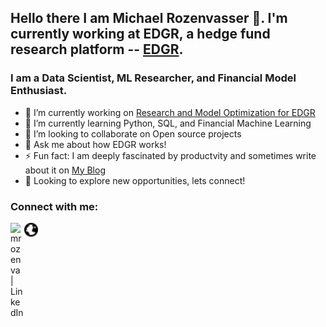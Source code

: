 ## Hello there I am Michael Rozenvasser  👋. I'm currently working at EDGR, a hedge fund research platform -- [EDGR](https://www.edgr.io).

### I am a Data Scientist, ML Researcher, and Financial Model Enthusiast.
- 🔭 I’m currently working on [Research and Model Optimization for EDGR](https://www.edgr.io/research)
- 🌱 I’m currently learning Python, SQL, and Financial Machine Learning
- 👯 I’m looking to collaborate on Open source projects
- 💬 Ask me about how EDGR works!
- ⚡ Fun fact: I am deeply fascinated by productvity and sometimes write about it on [My Blog](https://mrozenva.medium.com)
- 🥅 Looking to explore new opportunities, lets connect!

### Connect with me:

[<img align="left" alt="mrozenva | LinkedIn" width="22px" src="https://cdn.jsdelivr.net/npm/simple-icons@v3/icons/linkedin.svg" />](https://www.linkedin.com/in/michael-rozenvasser-a5489a132/)
[<img align="left" alt="https://mrozenva.medium.com" width="22px" src="https://raw.githubusercontent.com/iconic/open-iconic/master/svg/globe.svg" />](https://mrozenva.medium.com)
